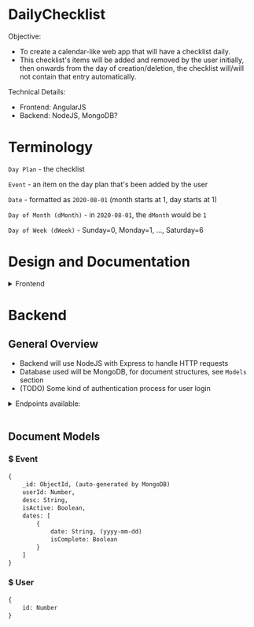 # DailyChecklist
Objective:
- To create a calendar-like web app that will have a checklist daily.
- This checklist's items will be added and removed by the user initially, then onwards from the day of creation/deletion, the checklist will/will not contain that entry automatically.

Technical Details:
- Frontend: AngularJS
- Backend: NodeJS, MongoDB?

# Terminology
`Day Plan` - the checklist

`Event` - an item on the day plan that's been added by the user

`Date` - formatted as `2020-08-01` (month starts at 1, day starts at 1)

`Day of Month (dMonth)` - in `2020-08-01`, the `dMonth` would be `1`

`Day of Week (dWeek)` - Sunday=0, Monday=1, ..., Saturday=6

# Design and Documentation
<details>
<summary>Frontend</summary>

# Frontend
## General Overview
There will be one endpoint available, the root endpoint: `{base-url}/`

*TODO: The user will need to log in to access their calendar. Most likely through some username/password.*

The page will contain a calendar on the right (represented by `Calendar` component):
- 6 rows (showing days of the month)
- each row spans Sunday, Monday, ..., Saturday
- each of the days will be represented by a `CalendarCell` component
- the user can navigate between months (via prev/next buttons)
- each `CalendarCell` will be clickable and will update the day plan accordingly

It will also contain a day plan on the left:
- with events added by user
- upon initial launch, the default day plan will be today's date (timezone applied)
- the user can change the day plan by navigating to another date
- the events can be completed/incomplete
- user is also able to go back in time and change status of events by clicking on the events
- HOWEVER, they cannot go forward in time to change the status (in order to implement this, future dates should not have events pre-populated)

It will also contain an Add Event button:
- clicking on this button will show a modal, where the user can specify:
    - title of event
    - start date
- upon creation success/failure, message is provided accordingly

## Components
### $ AppComponent
> Holds the CalendarComponent, AddEventButtonComponent, DayPlanComponent.

### $ CalendarComponent
> Holds a list of `CalendarCellComponent`s, each representing a day in a month.

### $ CalendarCellComponent
> Holds a list of events to display in the cell.
>
> Events will be represented by a label, text overflow will becomes ellipsis.
> - Completed events will be highlighted in green
> - Incomplete events will be highlighted in gray

### $ AddEventButtonComponent
> Clicking on the button will open a modal.
>
> The modal will include:
> - Title of event [text field]
> - Start date [date field]
> - Save button
> - Cancel button (only way to exit modal)
> - Success/failure message

### $ DayPlanComponent
> Shows the list of events in full detail, text overflow will wrap to next line instead of becoming ellipsis.
>
> Always showing, default initial view will be today's date.

## Services
### CalendarService
> Provides information about the calendar such as current selected month, current selected date, current selected year

## Architecture
![Frontend Architecture](./architecture_frontend.png)

## Design
![Frontend Design](./design_frontend.png)
</details>


# Backend
## General Overview
- Backend will use NodeJS with Express to handle HTTP requests
- Database used will be MongoDB, for document structures, see `Models` section
- (TODO) Some kind of authentication process for user login

<details>
<summary>Endpoints available:</summary>

- `[GET] /api/events?startDate={start}&endDate={end}`
    - Header to include {user-id}
    - Gets the events for {user-id} from {start} to {end}
- `[POST] /api/events`
    - Header to include {user-id}
    - Adds a new event under the user
    - Expected request payload:
    ```
    {
        desc: String,
        date: String (yyyy-mm-dd)
    }

    Sample:
    {
        desc: 'testing description'
        date: '2020-08-01'
    }
    ```
- `[DELETE] /api/events/{event-id}`
    - Header to include {user-id}
    - Deletes an event from the user
- `[POST] /api/events/{event-id}`
    - Header to include {user-id}
    - Updates the status of an event on a date
    - Expected request payload:
    ```
    {
        date: String (yyyy-mm-dd),
        isComplete: Boolean
    }

    Sample:
    {
        date: '2020-08-01',
        isComplete: true
    }
    ```
</details>
<br>

## Document Models
### $ Event
```
{
    _id: ObjectId, (auto-generated by MongoDB)
    userId: Number,
    desc: String,
    isActive: Boolean,
    dates: [
        {
            date: String, (yyyy-mm-dd)
            isComplete: Boolean
        }
    ]
}
```

### $ User
```
{
    id: Number
}
```